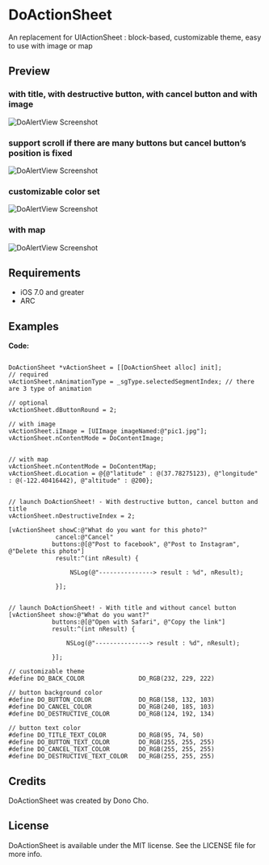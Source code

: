 DoActionSheet
=============

  An replacement for UIActionSheet : block-based, customizable theme, easy to use with image or map

## Preview

### with title, with destructive button, with cancel button and with image
![DoAlertView Screenshot](https://raw.github.com/donobono/DoActionSheet/master/p1.png)

### support scroll if there are many buttons but cancel button’s position is fixed
![DoAlertView Screenshot](https://raw.github.com/donobono/DoActionSheet/master/p2.png)

### customizable color set
![DoAlertView Screenshot](https://raw.github.com/donobono/DoActionSheet/master/p3.png)

### with map
![DoAlertView Screenshot](https://raw.github.com/donobono/DoActionSheet/master/p4.png)


## Requirements
- iOS 7.0 and greater
- ARC


## Examples

**Code:**

```objc

DoActionSheet *vActionSheet = [[DoActionSheet alloc] init];
// required
vActionSheet.nAnimationType = _sgType.selectedSegmentIndex;	// there are 3 type of animation

// optional
vActionSheet.dButtonRound = 2;	

// with image
vActionSheet.iImage = [UIImage imageNamed:@"pic1.jpg"];
vActionSheet.nContentMode = DoContentImage;


// with map
vActionSheet.nContentMode = DoContentMap;
vActionSheet.dLocation = @{@"latitude" : @(37.78275123), @"longitude" : @(-122.40416442), @"altitude" : @200};


// launch DoActionSheet! - With destructive button, cancel button and title
vActionSheet.nDestructiveIndex = 2;

[vActionSheet showC:@"What do you want for this photo?"
             cancel:@"Cancel"
            buttons:@[@"Post to facebook", @"Post to Instagram", @"Delete this photo"]
             result:^(int nResult) {
                 
                 NSLog(@"---------------> result : %d", nResult);
                 
             }];


// launch DoActionSheet! - With title and without cancel button
[vActionSheet show:@"What do you want?"
            buttons:@[@"Open with Safari", @"Copy the link"]
            result:^(int nResult) {
                
                NSLog(@"---------------> result : %d", nResult);
                
            }];

```

```objc
// customizable theme
#define DO_BACK_COLOR               DO_RGB(232, 229, 222)

// button background color
#define DO_BUTTON_COLOR             DO_RGB(158, 132, 103)
#define DO_CANCEL_COLOR             DO_RGB(240, 185, 103)
#define DO_DESTRUCTIVE_COLOR        DO_RGB(124, 192, 134)

// button text color
#define DO_TITLE_TEXT_COLOR         DO_RGB(95, 74, 50)
#define DO_BUTTON_TEXT_COLOR        DO_RGB(255, 255, 255)
#define DO_CANCEL_TEXT_COLOR        DO_RGB(255, 255, 255)
#define DO_DESTRUCTIVE_TEXT_COLOR   DO_RGB(255, 255, 255)
```

## Credits

DoActionSheet was created by Dono Cho.


## License

DoActionSheet is available under the MIT license. See the LICENSE file for more info.
